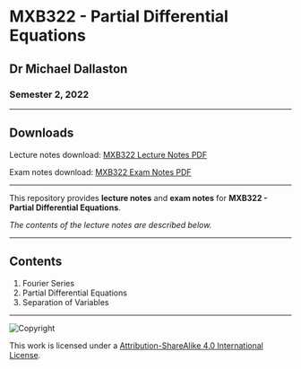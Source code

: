 # MXB322 - Partial Differential Equations

## Dr Michael Dallaston

### Semester 2, 2022

---

## Downloads

Lecture notes download: [MXB322 Lecture Notes PDF](https://www.github.com/Tarang74/MXB322/raw/main/MXB322%20Lecture%20Notes.pdf)

Exam notes download: [MXB322 Exam Notes PDF](https://www.github.com/Tarang74/MXB322/raw/main/MXB322%20Exam%20Notes.pdf)

---

This repository provides **lecture notes** and **exam notes** for **MXB322 - Partial Differential Equations**.

*The contents of the lecture notes are described below.*

---

## Contents

1. Fourier Series
2. Partial Differential Equations
3. Separation of Variables

---

![Copyright](https://licensebuttons.net/l/by-nc-sa/4.0/88x31.png)

This work is licensed under a [Attribution-ShareAlike 4.0 International License](http://creativecommons.org/licenses/by-nc-sa/4.0/).

